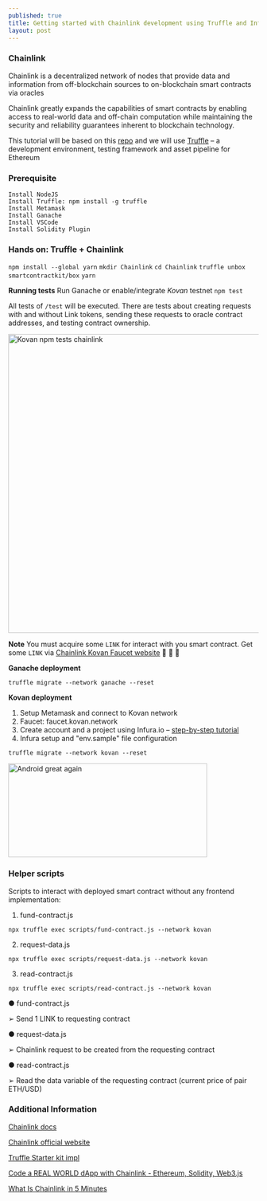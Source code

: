 ```yaml
---
published: true
title: Getting started with Chainlink development using Truffle and Infura
layout: post
---
```


### Chainlink
Chainlink is a decentralized network of nodes that provide data and
information from off-blockchain sources to on-blockchain smart
contracts via oracles

Chainlink greatly expands the capabilities of smart contracts by enabling access to real-world data and off-chain computation while maintaining the security and reliability guarantees inherent to blockchain technology.

This tutorial will be based on this [repo] and we will use [Truffle] – a development environment, testing framework and asset pipeline for Ethereum 

### Prerequisite
    Install NodeJS
    Install Truffle: npm install -g truffle
    Install Metamask
    Install Ganache
    Install VSCode
    Install Solidity Plugin

### Hands on: Truffle + Chainlink
`npm install --global yarn`
`mkdir Chainlink`
`cd Chainlink`
`truffle unbox smartcontractkit/box`
`yarn`

**Running tests**
Run Ganache or enable/integrate
*Kovan* testnet
`npm test`

All tests of `/test` will be executed.
There are tests about creating requests with and without Link tokens, sending these requests to oracle contract addresses, and testing contract ownership.

<img src="http://maikotrindade.github.io/public/img/kovan-npm-tests-chainlink.jpeg" height="600" width="668" alt="Kovan npm tests chainlink"/>

**Note** 
You must acquire some `LINK` for interact with you smart contract. 
Get some `LINK` via [Chainlink Kovan Faucet website] 🤑 🤑 🤑 

**Ganache deployment**

`truffle migrate --network ganache --reset`

**Kovan deployment**
1. Setup Metamask and connect to Kovan network
2. Faucet: faucet.kovan.network
3. Create account and a project using Infura.io – [step-by-step tutorial]
4. Infura setup and "env.sample" file configuration

`truffle migrate --network kovan --reset`

<img src="http://maikotrindade.github.io/public/img/kovan-truffle-chainlink-deploy.jpeg" height="188" width="400" alt="Android great again"/>

### Helper scripts
Scripts to interact with deployed smart contract without any frontend implementation:
1. fund-contract.js

`npx truffle exec scripts/fund-contract.js --network kovan`

2. request-data.js

`npx truffle exec scripts/request-data.js --network kovan`

3. read-contract.js

`npx truffle exec scripts/read-contract.js --network kovan`

● fund-contract.js

➢ Send 1 LINK to requesting contract

● request-data.js

➢ Chainlink request to be created from the requesting contract

● read-contract.js

➢ Read the data variable of the requesting contract (current price of pair ETH/USD)

### Additional Information
[Chainlink docs]

[Chainlink official website]

[Truffle Starter kit impl]

[Code a REAL WORLD dApp with Chainlink - Ethereum, Solidity, Web3.js]

[What Is Chainlink in 5 Minutes]

[Chainlink docs]: https://docs.chain.link/docs/tutorials
[Chainlink official website]: https://chain.link
[Code a REAL WORLD dApp with Chainlink - Ethereum, Solidity, Web3.js]: https://www.youtube.com/watch?v=YLmMNocc1ys&t=1281s44-ways-to-enhance-your-smart-contract-with-chainlink/
[What Is Chainlink in 5 Minutes]: https://www.gemini.com/cryptopedia/what-is-chainlink-and-how-does-it-work
[Truffle Starter kit impl]: https://github.com/CryptoDevBR/crypto-feed-chainlink-oracle
[Truffle]: https://www.trufflesuite.com
[repo]: https://github.com/smartcontractkit/truffle-starter-kit
[step-by-step tutorial]: https://walkingtree.tech/deploying-a-smart-contract-in-rinkeby-using-infura/
[Chainlink Kovan Faucet website]: https://kovan.chain.link/